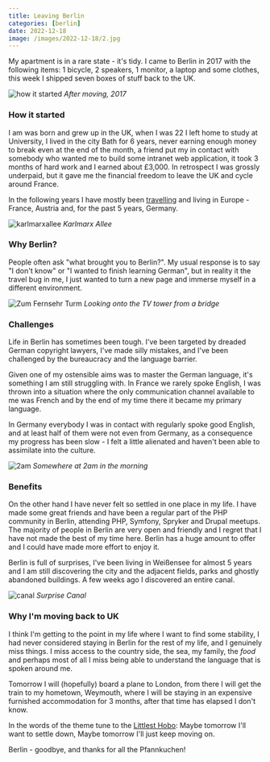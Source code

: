 ```yaml
--- 
title: Leaving Berlin
categories: [berlin]
date: 2022-12-18
image: /images/2022-12-18/2.jpg
---
```


My apartment is in a rare state - it's tidy. I came to Berlin in 2017 with the
following items: 1 bicycle, 2 speakers, 1 monitor, a laptop and some
clothes, this week I shipped seven boxes of stuff back to the UK.

![how it started](/images/2022-12-18/5.jpg)
*After moving, 2017*

### How it started

I am was born and grew up in the UK, when I was 22 I left home to study at
University, I lived in the city Bath for 6 years, never earning enough money
to break even at the end of the month, a friend put my in contact with
somebody who wanted me to build some intranet web application, it took 3 months of hard work
and I earned about £3,000. In retrospect I was grossly underpaid, but it gave
me the financial freedom to leave the UK and cycle around France.

In the following years I have mostly been [travelling](https://www.dantleech.com/touring/) and living in Europe - France,
Austria and, for the past 5 years, Germany.

![karlmarxallee](/images/2022-12-18/1.jpg)
*Karlmarx Allee*

### Why Berlin?

People often ask "what brought you to Berlin?". My usual response is to say "I
don't know" or "I wanted to finish learning German", but in reality it the
travel bug in me, I just wanted to turn a new page and immerse myself in a
different environment.

![Zum Fernsehr Turm](/images/2022-12-18/2.jpg)
*Looking onto the TV tower from a bridge*

### Challenges

Life in Berlin has sometimes been tough. I've been targeted by dreaded German
copyright lawyers, I've made silly mistakes, and I've been challenged by the
bureaucracy and the language barrier.

Given one of my ostensible aims was to master the German language, it's
something I am still struggling with. In France we rarely spoke English, I was
thrown into a situation where the only communication channel available to me
was French and by the end of my time there it became my primary language. 

In Germany everybody I was in contact with regularly spoke good English, and
at least half of them were not even from Germany, as a consequence my progress
has been slow - I felt a little alienated and haven't been able to
assimilate into the culture.

![2am](/images/2022-12-18/3.jpg)
*Somewhere at 2am in the morning*

### Benefits

On the other hand I have never felt so settled in one place in my life. I have
made some great friends and have been a regular part of the PHP community in
Berlin, attending PHP, Symfony, Spryker and Drupal meetups. The majority of
people in Berlin are very open and friendly and I regret that I have not made
the best of my time here. Berlin has a huge amount to offer and I could have
made more effort to enjoy it.

Berlin is full of surprises, I've been living in Weißensee for almost 5 years
and I am still discovering the city and the adjacent fields, parks and
ghostly abandoned buildings. A few weeks ago I discovered an entire canal.

![canal](/images/2022-12-18/4.jpg)
*Surprise Canal*

### Why I'm moving back to UK

I think I'm getting to the point in my life where I want to find some
stability, I had never considered staying in Berlin for the rest of my life,
and I genuinely miss things. I miss access to the country side, the sea, my
family, the _food_ and perhaps most of all I miss being able to understand the language
that is spoken around me.

Tomorrow I will (hopefully) board a plane to London, from there I will get the
train to my hometown, Weymouth, where I will be staying in an expensive
furnished accommodation for 3 months, after that time has elapsed I don't know.

In the words of the theme tune to the [Littlest Hobo](https://en.wikipedia.org/wiki/The_Littlest_Hobo): Maybe tomorrow I'll want to settle down,
Maybe tomorrow I'll just keep moving on.

Berlin - goodbye, and thanks for all the Pfannkuchen!
